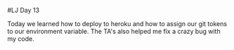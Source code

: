 #LJ Day 13

Today we learned how to deploy to heroku and how to assign our git tokens to our environment variable. The TA's also helped me fix a crazy bug with my code.  
